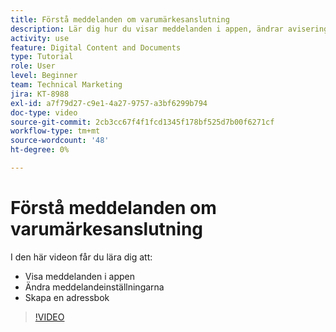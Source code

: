 ```yaml
---
title: Förstå meddelanden om varumärkesanslutning
description: Lär dig hur du visar meddelanden i appen, ändrar aviseringsinställningarna och skapar en adressbok i Brand Connect of [!UICONTROL WORKFRONT DAM].
activity: use
feature: Digital Content and Documents
type: Tutorial
role: User
level: Beginner
team: Technical Marketing
jira: KT-8988
exl-id: a7f79d27-c9e1-4a27-9757-a3bf6299b794
doc-type: video
source-git-commit: 2cb3cc67f4f1fcd1345f178bf525d7b00f6271cf
workflow-type: tm+mt
source-wordcount: '48'
ht-degree: 0%

---
```


# Förstå meddelanden om varumärkesanslutning

I den här videon får du lära dig att:

* Visa meddelanden i appen
* Ändra meddelandeinställningarna
* Skapa en adressbok

>[!VIDEO](https://video.tv.adobe.com/v/335250/?quality=12&learn=on)
